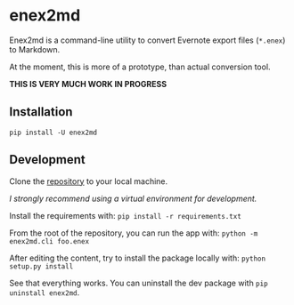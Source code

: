# enex2md

Enex2md is a command-line utility to convert Evernote export files (`*.enex`) to Markdown.

At the moment, this is more of a prototype, than actual conversion tool.

**THIS IS VERY MUCH WORK IN PROGRESS**

## Installation

`pip install -U enex2md`

## Development

Clone the [repository](https://github.com/janikarh/enex2md) to your local machine.

*I strongly recommend using a virtual environment for development.*

Install the requirements with:
`pip install -r requirements.txt`

From the root of the repository, you can run the app with:
`python -m enex2md.cli foo.enex`

After editing the content, try to install the package locally with:
`python setup.py install`

See that everything works. You can uninstall the dev package with `pip uninstall enex2md`.
